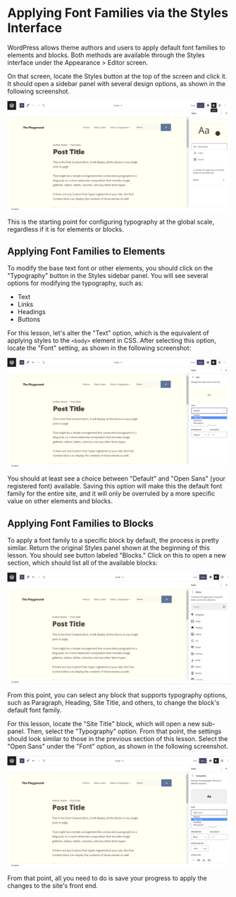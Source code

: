 # Applying Font Families via the Styles Interface

WordPress allows theme authors and users to apply default font families to elements and blocks.  Both methods are available through the Styles interface under the Appearance > Editor screen.

On that screen, locate the Styles button at the top of the screen and click it.  It should open a sidebar panel with several design options, as shown in the following screenshot.

![WordPress site editor with the Styles panel open on the right and the content canvas on the left.](/images/module-05/lesson-03/site-editor-styles-typography.png)

This is the starting point for configuring typography at the global scale, regardless if it is for elements or blocks.

## Applying Font Families to Elements

To modify the base text font or other elements, you should click on the "Typography" button in the Styles sidebar panel.  You will see several options for modifying the typography, such as:

- Text
- Links 
- Headings
- Buttons

For this lesson, let's alter the "Text" option, which is the equivalent of applying styles to the `<body>` element in CSS.  After selecting this option, locate the "Font" setting, as shown in the following screenshot:

![Styles panel open on the right of the WordPress site editor with the Font option for text selected as Open Sans.](/images/module-05/lesson-03/styles-text-typography.png)

You should at least see a choice between "Default" and "Open Sans" (your registered font) available.  Saving this option will make this the default font family for the entire site, and it will only be overruled by a more specific value on other elements and blocks.

## Applying Font Families to Blocks

To apply a font family to a specific block by default, the process is pretty similar.  Return the original Styles panel shown at the beginning of this lesson.  You should see button labeled "Blocks."  Click on this to open a new section, which should list all of the available blocks:

![WordPress site editor with the Styles interface open on the right, listing all of the site's blocks.](/images/module-05/lesson-03/styles-block-list.png)

From this point, you can select any block that supports typography options, such as Paragraph, Heading, Site Title, and others, to change the block's default font family.

For this lesson, locate the "Site Title" block, which will open a new sub-panel.  Then, select the "Typography" option.  From that point, the settings should look similar to those in the previous section of this lesson.  Select the "Open Sans" under the "Font" option, as shown in the following screenshot.

![Styles panel open on the right of the WordPress site editor with the Font option for the Site Title selected as Open Sans.](/images/module-05/lesson-03/styles-site-title-typography.png)

From that point, all you need to do is save your progress to apply the changes to the site's front end.
